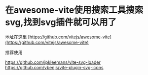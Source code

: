 # 在awesome-vite使用搜索工具搜索svg,找到svg插件就可以用了

地址在这里  [https://github.com/vitejs/awesome-vite](https://github.com/vitejs/awesome-vite)

推荐使用

<https://github.com/jpkleemans/vite-svg-loader>
<https://github.com/vbenjs/vite-plugin-svg-icons>

